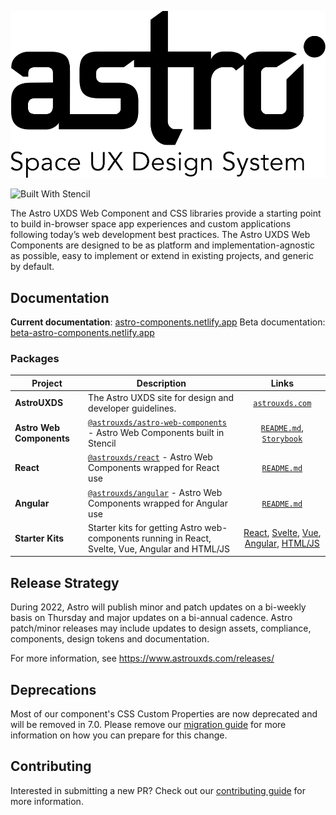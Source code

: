 ![Astro Logo](./logo.svg)

![Built With Stencil](https://img.shields.io/badge/-Built%20With%20Stencil-16161d.svg?logo=data%3Aimage%2Fsvg%2Bxml%3Bbase64%2CPD94bWwgdmVyc2lvbj0iMS4wIiBlbmNvZGluZz0idXRmLTgiPz4KPCEtLSBHZW5lcmF0b3I6IEFkb2JlIElsbHVzdHJhdG9yIDE5LjIuMSwgU1ZHIEV4cG9ydCBQbHVnLUluIC4gU1ZHIFZlcnNpb246IDYuMDAgQnVpbGQgMCkgIC0tPgo8c3ZnIHZlcnNpb249IjEuMSIgaWQ9IkxheWVyXzEiIHhtbG5zPSJodHRwOi8vd3d3LnczLm9yZy8yMDAwL3N2ZyIgeG1sbnM6eGxpbms9Imh0dHA6Ly93d3cudzMub3JnLzE5OTkveGxpbmsiIHg9IjBweCIgeT0iMHB4IgoJIHZpZXdCb3g9IjAgMCA1MTIgNTEyIiBzdHlsZT0iZW5hYmxlLWJhY2tncm91bmQ6bmV3IDAgMCA1MTIgNTEyOyIgeG1sOnNwYWNlPSJwcmVzZXJ2ZSI%2BCjxzdHlsZSB0eXBlPSJ0ZXh0L2NzcyI%2BCgkuc3Qwe2ZpbGw6I0ZGRkZGRjt9Cjwvc3R5bGU%2BCjxwYXRoIGNsYXNzPSJzdDAiIGQ9Ik00MjQuNywzNzMuOWMwLDM3LjYtNTUuMSw2OC42LTkyLjcsNjguNkgxODAuNGMtMzcuOSwwLTkyLjctMzAuNy05Mi43LTY4LjZ2LTMuNmgzMzYuOVYzNzMuOXoiLz4KPHBhdGggY2xhc3M9InN0MCIgZD0iTTQyNC43LDI5Mi4xSDE4MC40Yy0zNy42LDAtOTIuNy0zMS05Mi43LTY4LjZ2LTMuNkgzMzJjMzcuNiwwLDkyLjcsMzEsOTIuNyw2OC42VjI5Mi4xeiIvPgo8cGF0aCBjbGFzcz0ic3QwIiBkPSJNNDI0LjcsMTQxLjdIODcuN3YtMy42YzAtMzcuNiw1NC44LTY4LjYsOTIuNy02OC42SDMzMmMzNy45LDAsOTIuNywzMC43LDkyLjcsNjguNlYxNDEuN3oiLz4KPC9zdmc%2BCg%3D%3D&colorA=16161d&style=flat-square)

The Astro UXDS Web Component and CSS libraries provide a starting point to build in-browser space app experiences and custom applications following today’s web development best practices. The Astro UXDS Web Components are designed to be as platform and implementation-agnostic as possible, easy to implement or extend in existing projects, and generic by default.

## Documentation

**Current documentation**: [astro-components.netlify.app](https://astro-components.netlify.app/)
Beta documentation: [beta-astro-components.netlify.app](https://beta-astro-components.netlify.app/)

### Packages

| Project                  | Description                                                                                                                                |                                                      Links                                                       |
| ------------------------ | ------------------------------------------------------------------------------------------------------------------------------------------ | :--------------------------------------------------------------------------------------------------------------: |
| **AstroUXDS**            | The Astro UXDS site for design and developer guidelines.                                                                                   |                                     [`astrouxds.com`](https://astrouxds.com)                                     |
| **Astro Web Components** | [`@astrouxds/astro-web-components`](https://www.npmjs.com/package/@astrouxds/astro-web-components) - Astro Web Components built in Stencil |       [`README.md`](packages/web-components/README.md), [`Storybook`](https://astro-stencil.netlify.app/)        |
| **React**                | [`@astrouxds/react`](https://www.npmjs.com/package/@astrouxds/react) - Astro Web Components wrapped for React use                          |                                     [`README.md`](packages/react/README.md)                                      |
|**Angular** | [`@astrouxds/angular`](https://www.npmjs.com/package/@astrouxds/angular) - Astro Web Components wrapped for Angular use | [`README.md`](packages/angular/README.md) 
| **Starter Kits**         | Starter kits for getting Astro web-components running in React, Svelte, Vue, Angular and HTML/JS                                                | [React](packages/starter-kits/react-starter/README.md), [Svelte](packages/starter-kits/svelte-starter/README.md), [Vue](packages/starter-kits/vue3-starter), [Angular](packages/starter-kits/angular-starter/README.md), [HTML/JS](packages/starter-kits/html-js-starter) |

## Release Strategy

During 2022, Astro will publish minor and patch updates on a bi-weekly basis on Thursday and major updates on a bi-annual cadence. Astro patch/minor releases may include updates to design assets, compliance, components, design tokens and documentation.

For more information, see https://www.astrouxds.com/releases/

## Deprecations

Most of our component's CSS Custom Properties are now deprecated and will be removed in 7.0. Please remove our [migration guide](./MIGRATION.md) for more information on how you can prepare for this change.


## Contributing

Interested in submitting a new PR? Check out our [contributing guide](./CONTRIBUTING.md) for more information.